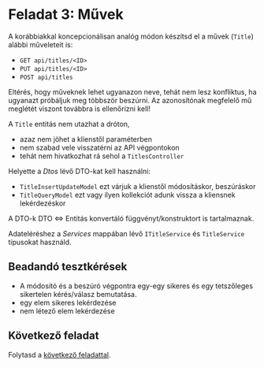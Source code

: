 # Feladat 3: Művek

A korábbiakkal koncepcionálisan analóg módon készítsd el a művek (`Title`) alábbi műveleteit is:

- `GET api/titles/<ID>`
- `PUT api/titles/<ID>`
- `POST api/titles`

Eltérés, hogy műveknek lehet ugyanazon neve, tehát nem lesz konfliktus, ha ugyanazt próbáljuk meg többször beszúrni. Az azonosítónak megfelelő mű meglétét viszont továbbra is ellenőrizni kell!

A `Title` entitás nem utazhat a dróton,

- azaz nem jöhet a klienstől paraméterben
- nem szabad vele visszatérni az API végpontokon
- tehát nem hivatkozhat rá sehol a `TitlesController`  

Helyette a *Dtos* lévő DTO-kat kell használni:

- `TitleInsertUpdateModel` ezt várjuk a klienstől módosításkor, beszúráskor
- `TitleQueryModel` ezt vagy ilyen kollekciót adunk vissza a kliensnek lekérdezéskor

A DTO-k DTO <=> Entitás konvertáló függvényt/konstruktort is tartalmaznak.

Adateléréshez a *Services* mappában lévő `ITitleService` és `TitleService` típusokat használd.

## Beadandó tesztkérések

- A módosító és a beszúró végpontra egy-egy sikeres és egy tetszőleges sikertelen kérés/válasz bemutatása.
- egy elem sikeres lekérdezése
- nem létező elem lekérdezése

## Következő feladat

Folytasd a [következő feladattal](Feladat-4.md).

